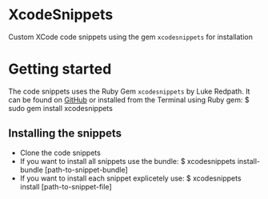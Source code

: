 XcodeSnippets
=============

Custom XCode code snippets using the gem `xcodesnippets` for installation

# Getting started

The code snippets uses the Ruby Gem `xcodesnippets` by Luke Redpath. It can be found on 
[GitHub](https://github.com/lukeredpath/xcodesnippets) or installed from the Terminal using
Ruby gem:
	$ sudo gem install xcodesnippets
	
## Installing the snippets
* Clone the code snippets
* If you want to install all snippets use the bundle:
	$ xcodesnippets install-bundle [path-to-snippet-bundle]
* If you want to install each snippet explicetely use:
	$ xcodesnippets install [path-to-snippet-file]


	

